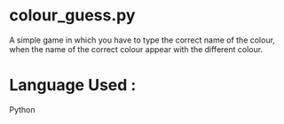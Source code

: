 # colour_guess.py
A simple game in which you have to type the correct name of the colour, when the name of the correct colour appear with the different colour.
# Language Used :
Python
